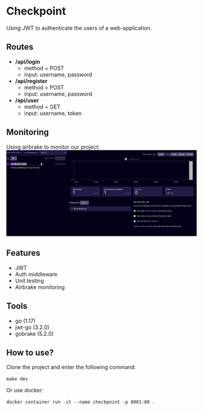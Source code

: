 # Checkpoint

Using JWT to authenticate the users of a web-application.

## Routes
- **/api/login**
  - method = POST
  - input: username, password
- **/api/register** 
  - method = POST
  - input: username, password
- **/api/user**
  - method = GET
  - input: username, token

## Monitoring
Using airbrake to monitor our project:
<img src="./airbrake.png" width="700" />

## Features
- JWT
- Auth middleware
- Unit testing
- Airbrake monitoring 

## Tools
- go (1.17)
- jwt-go (3.2.0)
- gobrake (5.2.0)

## How to use?
Clone the project and enter the following command:
```shell
make dev
```

Or use docker:
```shell
docker container run -it --name checkpoint -p 8081:80 .
```
